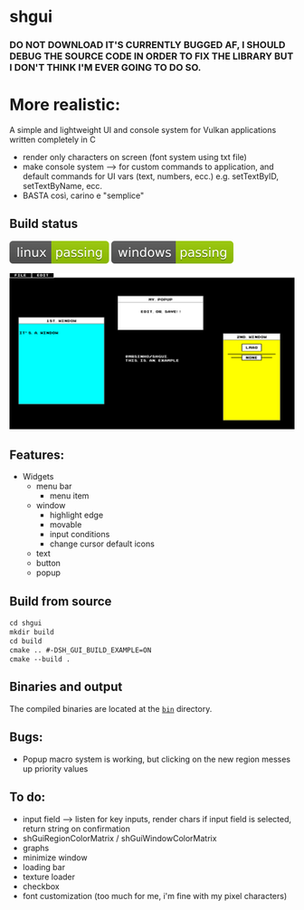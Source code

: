 # shgui

### DO NOT DOWNLOAD IT'S CURRENTLY BUGGED AF, I SHOULD DEBUG THE SOURCE CODE IN ORDER TO FIX THE LIBRARY BUT I DON'T THINK I'M EVER GOING TO DO SO.

# More realistic:
A simple and lightweight UI and console system for Vulkan applications written completely in C

* render only characters on screen (font system using txt file)
* make console system --> for custom commands to application, and default commands for UI vars (text, numbers, ecc.)
   e.g. setTextByID, setTextByName, ecc.
* BASTA così, carino e "semplice"

## Build status
[![linux-status](.shci/linux-exit_code.svg)](.shci/linux-log.md)
[![windows-status](.shci/windows-exit_code.svg)](.shci/windows-log.md)

![screenshot](media/shgui-example-1.png)

## Features:
* Widgets
    * menu bar
        * menu item
    * window
        * highlight edge
        * movable
        * input conditions
        * change cursor default icons
    * text
    * button
    * popup

## Build from source
```batch
cd shgui
mkdir build
cd build
cmake .. #-DSH_GUI_BUILD_EXAMPLE=ON
cmake --build .
```

## Binaries and output 
The compiled binaries are located at the [`bin`](/bin) directory.

## Bugs:
* Popup macro system is working, but clicking on the new region messes up priority values

## To do:
* input field --> listen for key inputs, render chars if input field is selected, return string on confirmation
* shGuiRegionColorMatrix / shGuiWindowColorMatrix 
* graphs
* minimize window
* loading bar
* texture loader
* checkbox
* font customization (too much for me, i'm fine with my pixel characters)
